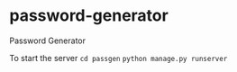 # password-generator
Password Generator

To start the server
`
cd passgen
`
`
python manage.py runserver
`
